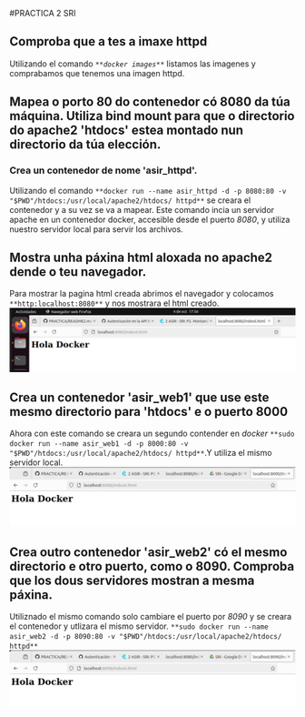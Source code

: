 #PRACTICA 2 SRI
## Comproba que a tes a imaxe httpd
Utilizando el comando _`**docker images**`_ listamos las imagenes y comprabamos que tenemos una imagen httpd.


## Mapea o porto 80 do contenedor có 8080 da túa máquina. Utiliza bind mount para que o directorio do apache2 'htdocs' estea montado nun directorio da túa elección.
### Crea un contenedor de nome 'asir_httpd'.

Utilizando el comando `**docker run --name asir_httpd -d -p 8080:80 -v "$PWD"/htdocs:/usr/local/apache2/htdocs/ httpd**` se creara el contenedor y a su vez se va a mapear. 
Este comando incia un servidor apache en un contenedor docker, accesible desde el puerto _8080_, y utiliza nuestro servidor local para servir los archivos.

## Mostra unha páxina html aloxada no apache2 dende o teu navegador.

Para mostrar la pagina html creada abrimos el navegador y colocamos `**http:localhost:8080**` y nos mostrara el html creado.
![](Screenshot_20241004_183605-1.png)

## Crea un contenedor 'asir_web1' que use este mesmo directorio para 'htdocs' e o puerto 8000

Ahora con este comando se creara un segundo contender en _docker_ `**sudo docker run --name asir_web1 -d -p 8000:80 -v "$PWD"/htdocs:/usr/local/apache2/htdocs/ httpd**`.Y utiliza el mismo servidor local.
![](Screenshot_20241004_194929.png)
## Crea outro contenedor 'asir_web2' có el mesmo directorio e otro puerto, como o 8090. Comproba que los dous servidores mostran a mesma páxina.
Utiliznado el mismo comando solo cambiare el puerto por _8090_ y se creara el contenedor y utlizara el mismo servidor. `**sudo docker run --name asir_web2 -d -p 8090:80 -v "$PWD"/htdocs:/usr/local/apache2/htdocs/ httpd**`
![](Screenshot_20241004_194948.png)
